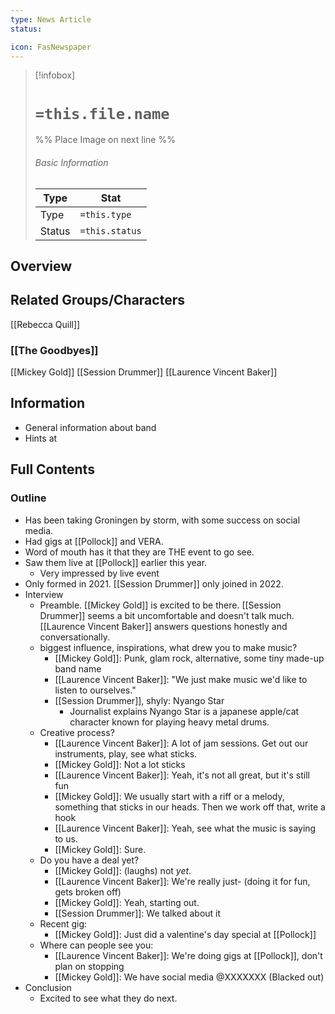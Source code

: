 ```yaml
---
type: News Article
status:

icon: FasNewspaper
---
```


> [!infobox]
> # `=this.file.name`
> %% Place Image on next line %%
> ###### Basic Information
> Type |  Stat |
> ---|---|
> Type | `=this.type` |
> Status | `=this.status` |
## Overview

## Related Groups/Characters
[[Rebecca Quill]]
### [[The Goodbyes]]
[[Mickey Gold]]
[[Session Drummer]]
[[Laurence Vincent Baker]]

## Information
- General information about band
- Hints at 

## Full Contents
### Outline

- Has been taking Groningen by storm, with some success on social media. 
- Had gigs at [[Pollock]] and VERA.
- Word of mouth has it that they are THE event to go see. 
- Saw them live at [[Pollock]] earlier this year. 
	- Very impressed by live event
- Only formed in 2021. [[Session Drummer]] only joined in 2022. 
- Interview 
	- Preamble. [[Mickey Gold]] is excited to be there. [[Session Drummer]] seems a bit uncomfortable and doesn't talk much. [[Laurence Vincent Baker]] answers questions honestly and conversationally. 
	- biggest influence, inspirations, what drew you to make music?
		- [[Mickey Gold]]: Punk, glam rock, alternative, some tiny made-up band name 
		- [[Laurence Vincent Baker]]: "We just make music we'd like to listen to ourselves."
		- [[Session Drummer]], shyly: Nyango Star
			- Journalist explains Nyango Star is a japanese apple/cat character known for playing heavy metal drums.
	- Creative process?
		- [[Laurence Vincent Baker]]: A lot of jam sessions. Get out our instruments, play, see what sticks. 
		- [[Mickey Gold]]: Not a lot sticks
		- [[Laurence Vincent Baker]]: Yeah, it's not all great, but it's still fun
		- [[Mickey Gold]]: We usually start with a riff or a melody, something that sticks in our heads. Then we work off that, write a hook
		- [[Laurence Vincent Baker]]: Yeah, see what the music is saying to us. 
		- [[Mickey Gold]]: Sure.
	- Do you have a deal yet?
		- [[Mickey Gold]]: (laughs) not *yet*. 
		- [[Laurence Vincent Baker]]: We're really just- (doing it for fun, gets broken off)
		- [[Mickey Gold]]: Yeah, starting out. 
		- [[Session Drummer]]: We talked about it
	- Recent gig:
		- [[Mickey Gold]]: Just did a valentine's day special at [[Pollock]]
	- Where can people see you:
		- [[Laurence Vincent Baker]]: We're doing gigs at [[Pollock]], don't plan on stopping
		- [[Mickey Gold]]: We have social media @XXXXXXX (Blacked out) 
- Conclusion
	- Excited to see what they do next. 

